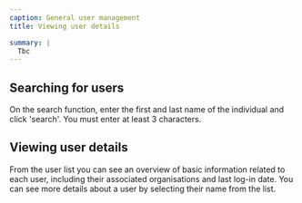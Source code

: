 ```yaml
---
caption: General user management
title: Viewing user details

summary: |
  Tbc
---
```


## Searching for users

On the search function, enter the first and last name of the individual and click 'search'. You must enter at least 3 characters.

## Viewing user details

From the user list you can see an overview of basic information related to each user, including their associated organisations and last log-in date.
You can see more details about a user by selecting their name from the list.
